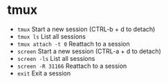 # tmux

- `tmux` Start a new session (CTRL-b + d to detach)
- `tmux ls` List all sessions
- `tmux attach -t 0` Reattach to a session
- `screen` Start a new session (CTRL-a + d to detach)
- `screen -ls` List all sessions
- `screen -R 31166` Reattach to a session
- `exit` Exit a session
